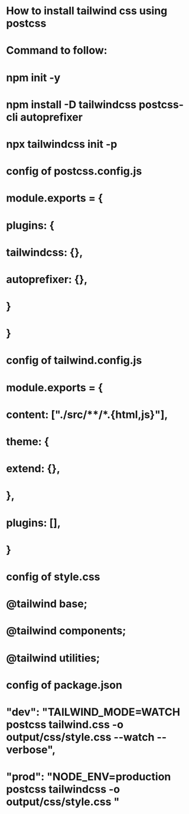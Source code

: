 # How to install tailwind css using postcss

# Command to follow:

# npm init -y
# npm install -D tailwindcss postcss-cli autoprefixer
# npx tailwindcss init -p

# config of postcss.config.js 

# module.exports = {
#  plugins: {
#    tailwindcss: {},
#    autoprefixer: {},
#  }
# }

# config of tailwind.config.js

# module.exports = {
#  content: ["./src/**/*.{html,js}"],
#  theme: {
#    extend: {},
#  },
#  plugins: [],
# }

# config of style.css

# @tailwind base;
# @tailwind components;
# @tailwind utilities;


# config of package.json

#  "dev": "TAILWIND_MODE=WATCH postcss tailwind.css -o output/css/style.css --watch --verbose",
#    "prod": "NODE_ENV=production postcss tailwindcss -o output/css/style.css "